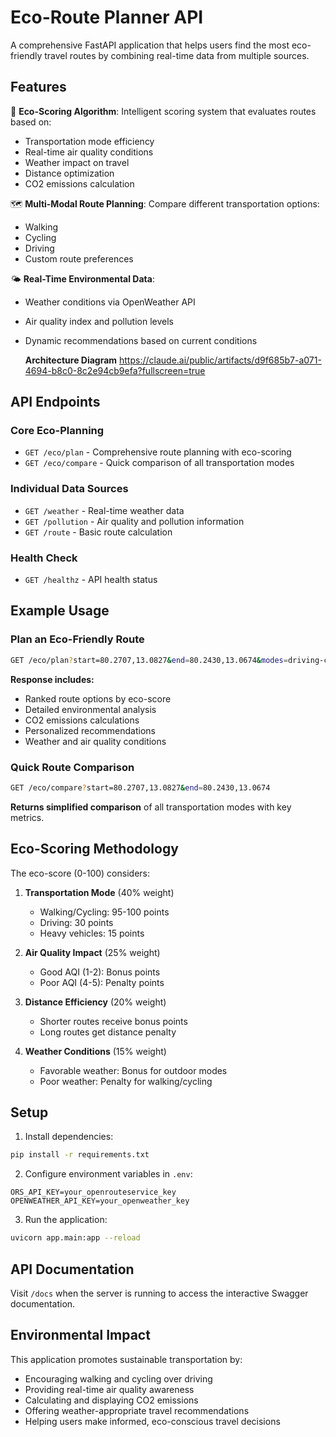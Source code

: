 # Eco-Route Planner API

A comprehensive FastAPI application that helps users find the most eco-friendly travel routes by combining real-time data from multiple sources.

## Features

🌱 **Eco-Scoring Algorithm**: Intelligent scoring system that evaluates routes based on:
- Transportation mode efficiency
- Real-time air quality conditions
- Weather impact on travel
- Distance optimization
- CO2 emissions calculation

🗺️ **Multi-Modal Route Planning**: Compare different transportation options:
- Walking
- Cycling
- Driving
- Custom route preferences

🌤️ **Real-Time Environmental Data**:
- Weather conditions via OpenWeather API
- Air quality index and pollution levels
- Dynamic recommendations based on current conditions

  **Architecture Diagram**
  https://claude.ai/public/artifacts/d9f685b7-a071-4694-b8c0-8c2e94cb9efa?fullscreen=true
  

## API Endpoints

### Core Eco-Planning

- `GET /eco/plan` - Comprehensive route planning with eco-scoring
- `GET /eco/compare` - Quick comparison of all transportation modes

### Individual Data Sources

- `GET /weather` - Real-time weather data
- `GET /pollution` - Air quality and pollution information  
- `GET /route` - Basic route calculation

### Health Check

- `GET /healthz` - API health status

## Example Usage

### Plan an Eco-Friendly Route

```bash
GET /eco/plan?start=80.2707,13.0827&end=80.2430,13.0674&modes=driving-car,cycling-regular,foot-walking
```

**Response includes:**
- Ranked route options by eco-score
- Detailed environmental analysis
- CO2 emissions calculations
- Personalized recommendations
- Weather and air quality conditions

### Quick Route Comparison

```bash
GET /eco/compare?start=80.2707,13.0827&end=80.2430,13.0674
```

**Returns simplified comparison** of all transportation modes with key metrics.

## Eco-Scoring Methodology

The eco-score (0-100) considers:

1. **Transportation Mode** (40% weight)
   - Walking/Cycling: 95-100 points
   - Driving: 30 points
   - Heavy vehicles: 15 points

2. **Air Quality Impact** (25% weight)
   - Good AQI (1-2): Bonus points
   - Poor AQI (4-5): Penalty points

3. **Distance Efficiency** (20% weight)
   - Shorter routes receive bonus points
   - Long routes get distance penalty

4. **Weather Conditions** (15% weight)
   - Favorable weather: Bonus for outdoor modes
   - Poor weather: Penalty for walking/cycling

## Setup

1. Install dependencies:
```bash
pip install -r requirements.txt
```

2. Configure environment variables in `.env`:
```
ORS_API_KEY=your_openrouteservice_key
OPENWEATHER_API_KEY=your_openweather_key
```

3. Run the application:
```bash
uvicorn app.main:app --reload
```

## API Documentation

Visit `/docs` when the server is running to access the interactive Swagger documentation.

## Environmental Impact

This application promotes sustainable transportation by:
- Encouraging walking and cycling over driving
- Providing real-time air quality awareness
- Calculating and displaying CO2 emissions
- Offering weather-appropriate travel recommendations
- Helping users make informed, eco-conscious travel decisions
